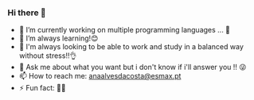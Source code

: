 ### Hi there 👋

- 🔭 I’m currently working on multiple programming languages ... 🤢
- 🌱 I’m always learning!😊
- 🤔 I'm always looking to be able to work and study in a balanced way without stress!!👌
- 💬 Ask me about what you want but i don't know if i'll answer you !! 😜
- 📫 How to reach me: anaalvesdacosta@esmax.pt
- ⚡ Fun fact: 🤔🤔

